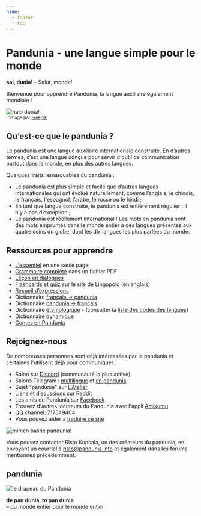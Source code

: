 ```yaml
---
hide:
  - footer
  - toc
---
```


# ﻿Pandunia - une langue simple pour le monde

**sal, dunia!**
– Salut, monde!

Bienvenue pour apprendre Pandunia, la langue auxiliaire également mondiale !

![](http://www.pandunia.info/grafe/halo_dunia.png "halo dunia!")  
<small>L'image par [Freepik](http://www.freepik.com)</small>

## Qu’est-ce que le pandunia ?

Le pandunia est une langue auxiliaire internationale construite. En d’autres termes, c’est une langue conçue pour servir d'outil de communication partout dans le monde, en plus des autres langues.

Quelques traits remarquables du pandunia :

- Le pandunia est plus simple et facile que d’autres langues internationales qui ont évolué naturellement, comme l’anglais, le chinois, le français, l'espagnol, l’arabe, le russe ou le hindi ;
- En tant que langue construite, le pandunia est entièrement régulier : il n’y a pas d’exception ;
- Le pandunia est réellement international ! Les mots en pandunia sont des mots empruntés dans le monde entier à des langues présentes aux quatre coins du globe, dont les dix langues les plus parlées du monde.

## Ressources pour apprendre

- [L'essentiel](I-suma.md) en une seule page
- [Grammaire complète](pan.pdf) dans un fichier PDF
- [Leçon en dialogues](K-kurse.md)
- [Flashcards et quiz](https://lingopolo.org/pandunia/) sur le site de Lingopolo (en anglais)
- [Recueil d’expressions](B03_baze_jumla.md)
- Dictionnaire [français → pandunia](fra-pandunia.md)
- Dictionnaire [pandunia → français](pandunia-fra.md)
- Dictionnaire [étymologique](leksaslia.md) - (consulter la [liste des codes des langues](https://en.wikipedia.org/wiki/List_of_ISO_639-2_codes))
- Dictionnaire [dynamique](../lexia/index.html?d=fra)
- [Contes en Pandunia](https://www.pandunia.info/kitabe)

## Rejoignez-nous

De nombreuses personnes sont déjà intéressées par le pandunia et certaines l'utilisent déjà pour communiquer :
- Salon sur [Discord](https://discord.gg/jf5GHcHXKk) (communauté la plus active)
- Salons Telegram :
  [multilingue](https://t.me/pandunia_grupe) et
  [en pandunia](https://t.me/joinchat/AAAAAENlKqzlMtGkrmf5rg)
- Sujet "pandunia" sur [L'Atelier](http://www.ideolangues.org/t727-pandunia)
- Liens et discussions sur [Reddit](https://www.reddit.com/r/pandunia/)
- Les amis du Pandunia sur [Facebook](http://www.facebook.com/groups/pandunia)
- Trouvez d'autres locuteurs du Pandunia avec l'appli [Amikumu](https://amikumu.com/)
- QQ channel: 717549404
- Vous pouvez aider à [traduire ce site](tarja_netoloke.md)

![](http://www.pandunia.info/grafe/mome_loga_pandunia.png "mimen bashe pandunia!")

Vous pouvez contacter Risto Kupsala, un des créateurs du pandunia, en envoyant un courriel à [risto@pandunia.info](mailto:risto@pandunia.info) et également dans les forums mentionnés précédemment.

## pandunia

![](http://www.pandunia.info/grafe/bandera.png "le drapeau du Pandunia")

**de pan dunia, to pan dunia**  
– du monde entier pour le monde entier
